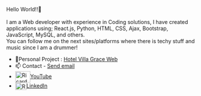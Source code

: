 Hello World!!👋
<br>
<br>
I am a Web developer with experience in Coding solutions, I have created applications using; React.js, Python, HTML, CSS, Ajax, Bootstrap, JavaScript, MySQL, and others.
<br>
You can follow me on the next sites/platforms where there is techy stuff and music since I am a drummer! 
<br>
<ul> 
<li> 👷Personal Project : <a href="https://rickpatinor.wixsite.com/hotelvillagrace">Hotel Villa Grace Web</a></li> 
 <li> 📫 Contact - <a href="mailto:rickpatinor@gmail.com">Send email</a>  </li> 
<li><a href="https://www.youtube.com/channel/UCvx1L_--KHipWktvCwQAo7g" rel="nofollow"><img align="center" src="https://raw.githubusercontent.com/rahuldkjain/github-profile-readme-generator/master/src/images/icons/Social/youtube.svg" alt="Ricardo-Patino" height="30" width="40" style="max-width: 100%;">YouTube</a></li>
<li><a href="https://www.linkedin.com/in/ricardopatino1/" rel="nofollow"><img align="center" src="https://raw.githubusercontent.com/rahuldkjain/github-profile-readme-generator/master/src/images/icons/Social/linked-in-alt.svg" alt="Ricardo-Patino" height="20" width="30" style="max-width: 100%;">LinkedIn</a></li> 
</ul>
<!-- **Ricardo-Patino/Ricardo-Patino** is a ✨ _special_ ✨ repository because its `README.md` (this file) appears on your GitHub profile.

Here are some ideas to get you started:

- 🔭 I’m currently working on ...
- 🌱 I’m currently learning ...
- 👯 I’m looking to collaborate on ...
- 🤔 I’m looking for help with ...
- 💬 Ask me about ...
- ...
- 😄 Pronouns: ...
- ⚡ Fun fact: ...
  
-->
